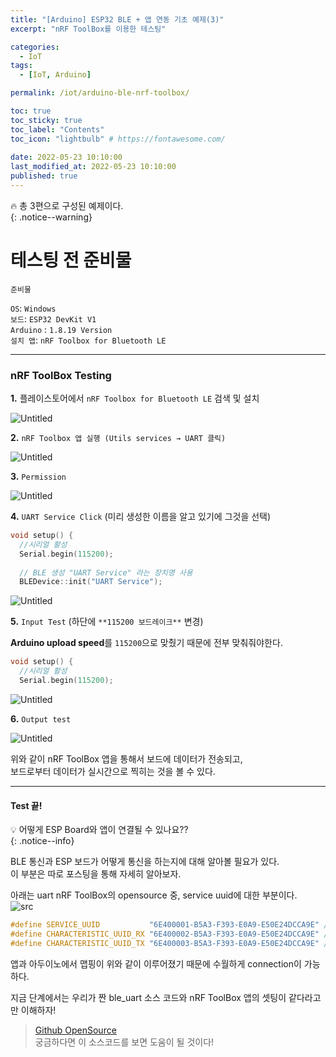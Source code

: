 ```yaml
---
title: "[Arduino] ESP32 BLE + 앱 연동 기초 예제(3)"
excerpt: "nRF ToolBox를 이용한 테스팅"

categories:
  - IoT
tags:
  - [IoT, Arduino]

permalink: /iot/arduino-ble-nrf-toolbox/

toc: true
toc_sticky: true
toc_label: "Contents"
toc_icon: "lightbulb" # https://fontawesome.com/
 
date: 2022-05-23 10:10:00
last_modified_at: 2022-05-23 10:10:00
published: true
---
```


🔥 총 3편으로 구성된 예제이다.  
{: .notice--warning}  

# 테스팅 전 준비물

`준비물`  

`OS`: `Windows`  
`보드`: `ESP32 DevKit V1`  
`Arduino` : `1.8.19 Version`  
`설치 앱`: `nRF Toolbox for Bluetooth LE`  

---  

### nRF ToolBox Testing  

**1.** 플레이스토어에서 `nRF Toolbox for Bluetooth LE` 검색 및 설치  

![Untitled](/assets/images/post_img/arduino-ble-nrf-toolbox/Untitled.png)  

**2.** `nRF Toolbox 앱 실행 (Utils services → UART 클릭)`  

![Untitled](/assets/images/post_img/arduino-ble-nrf-toolbox/Untitled1.png)  

**3.** `Permission`  
    
![Untitled](/assets/images/post_img/arduino-ble-nrf-toolbox/Untitled2.png)  

**4.** `UART Service Click` (미리 생성한 이름을 알고 있기에 그것을 선택)  

```cpp
void setup() {
  //시리얼 활성
  Serial.begin(115200);
    
  // BLE 생성 "UART Service" 라는 장치명 사용
  BLEDevice::init("UART Service");
```

![Untitled](/assets/images/post_img/arduino-ble-nrf-toolbox/Untitled3.png)  

**5.** `Input Test` (하단에 `**115200 보드레이크**` 변경)  

**Arduino upload speed**를 `115200`으로 맞췄기 때문에 전부 맞춰줘야한다.  
    
```cpp
void setup() {
  //시리얼 활성
  Serial.begin(115200);
```
![Untitled](/assets/images/post_img/arduino-ble-nrf-toolbox/Untitled4.png)  

**6.** `Output test`  

![Untitled](/assets/images/post_img/arduino-ble-nrf-toolbox/Untitled5.png)  

위와 같이 nRF ToolBox 앱을 통해서 보드에 데이터가 전송되고,  
보드로부터 데이터가 실시간으로 찍히는 것을 볼 수 있다.  

---

#### Test 끝!  

💡 어떻게 ESP Board와 앱이 연결될 수 있나요??  
{: .notice--info}   

BLE 통신과 ESP 보드가 어떻게 통신을 하는지에 대해 알아볼 필요가 있다.  
이 부분은 따로 포스팅을 통해 자세히 알아보자.  

아래는 uart nRF ToolBox의 opensource 중, service uuid에 대한 부분이다.  
![src](/assets/images/post_img/arduino-ble-nrf-toolbox/uuid.JPG)  

```cpp
#define SERVICE_UUID           "6E400001-B5A3-F393-E0A9-E50E24DCCA9E" // 서비스 UUID
#define CHARACTERISTIC_UUID_RX "6E400002-B5A3-F393-E0A9-E50E24DCCA9E" // ESP32가 데이터를 입력 받는 캐릭터리스틱 UUID (Rx)
#define CHARACTERISTIC_UUID_TX "6E400003-B5A3-F393-E0A9-E50E24DCCA9E" // ESP32에서 외부로 데이터 보낼 캐릭터리스틱 UUID (Tx)
```  

앱과 아두이노에서 맵핑이 위와 같이 이루어졌기 때문에 수월하게 connection이 가능하다.  

지금 단계에서는 우리가 짠 ble_uart 소스 코드와 nRF ToolBox 앱의 셋팅이 같다라고만 이해하자!

> [Github OpenSource](https://github.com/NordicSemiconductor/Android-nRF-Toolbox/blob/c73f0099ab85e1c5e01afb9c83fbcb98dd335024/profile_uart/src/main/java/no/nordicsemi/android/uart/data/UARTManager.kt)  
> 궁금하다면 이 소스코드를 보면 도움이 될 것이다!